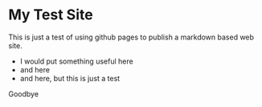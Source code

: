 # My Test Site

This is just a test of using github pages to publish a markdown based web site.

* I would put something useful here
* and here
* and here, but this is just a test

Goodbye

